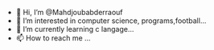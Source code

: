 - 👋 Hi, I’m @Mahdjoubabderraouf
- 👀 I’m interested in computer science, programs,football...
- 🌱 I’m currently learning c langage...
- 📫 How to reach me ...

<!---
Mahdjoubabderraouf/Mahdjoubabderraouf is a ✨ special ✨ repository because its `README.md` (this file) appears on your GitHub profile.
You can click the Preview link to take a look at your changes.
--->
